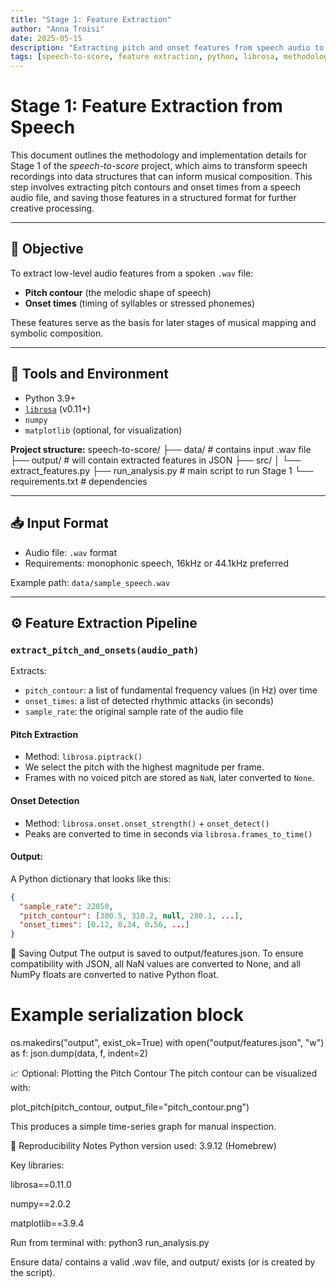 ```yaml
---
title: "Stage 1: Feature Extraction"
author: "Anna Troisi"
date: 2025-05-15
description: "Extracting pitch and onset features from speech audio to support musical composition."
tags: [speech-to-score, feature extraction, python, librosa, methodology]
---
```


# Stage 1: Feature Extraction from Speech

This document outlines the methodology and implementation details for Stage 1 of the *speech-to-score* project, which aims to transform speech recordings into data structures that can inform musical composition. This step involves extracting pitch contours and onset times from a speech audio file, and saving those features in a structured format for further creative processing.

---

## 🎯 Objective

To extract low-level audio features from a spoken `.wav` file:
- **Pitch contour** (the melodic shape of speech)
- **Onset times** (timing of syllables or stressed phonemes)

These features serve as the basis for later stages of musical mapping and symbolic composition.

---

## 🧰 Tools and Environment

- Python 3.9+
- [`librosa`](https://librosa.org/) (v0.11+)
- `numpy`
- `matplotlib` (optional, for visualization)

**Project structure:**
speech-to-score/
├── data/ # contains input .wav file
├── output/ # will contain extracted features in JSON
├── src/
│ └── extract_features.py
├── run_analysis.py # main script to run Stage 1
└── requirements.txt # dependencies

---

## 📥 Input Format

- Audio file: `.wav` format
- Requirements: monophonic speech, 16kHz or 44.1kHz preferred

Example path: `data/sample_speech.wav`

---

## ⚙️ Feature Extraction Pipeline

### `extract_pitch_and_onsets(audio_path)`

Extracts:
- `pitch_contour`: a list of fundamental frequency values (in Hz) over time
- `onset_times`: a list of detected rhythmic attacks (in seconds)
- `sample_rate`: the original sample rate of the audio file

#### Pitch Extraction
- Method: `librosa.piptrack()`
- We select the pitch with the highest magnitude per frame.
- Frames with no voiced pitch are stored as `NaN`, later converted to `None`.

#### Onset Detection
- Method: `librosa.onset.onset_strength()` + `onset_detect()`
- Peaks are converted to time in seconds via `librosa.frames_to_time()`

#### Output:
A Python dictionary that looks like this:

```json
{
  "sample_rate": 22050,
  "pitch_contour": [300.5, 310.2, null, 280.1, ...],
  "onset_times": [0.12, 0.34, 0.56, ...]
}
```
💾 Saving Output
The output is saved to output/features.json. To ensure compatibility with JSON, all NaN values are converted to None, and all NumPy floats are converted to native Python float.

# Example serialization block
os.makedirs("output", exist_ok=True)
with open("output/features.json", "w") as f:
    json.dump(data, f, indent=2)

📈 Optional: Plotting the Pitch Contour
The pitch contour can be visualized with:

plot_pitch(pitch_contour, output_file="pitch_contour.png")

This produces a simple time-series graph for manual inspection.

🔁 Reproducibility Notes
Python version used: 3.9.12 (Homebrew)

Key libraries:

librosa==0.11.0

numpy==2.0.2

matplotlib==3.9.4

Run from terminal with:
python3 run_analysis.py

Ensure data/ contains a valid .wav file, and output/ exists (or is created by the script).